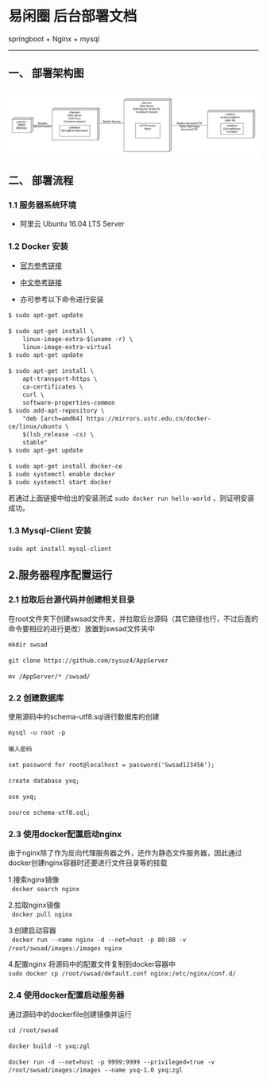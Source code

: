 # 易闲圈 后台部署文档
springboot + Nginx + mysql

---

## 一、 部署架构图
![deploy](https://github.com/ArtemisZGL/sysuz4.github.io/blob/master/img/backend.png?raw=true)
---

## 二、 部署流程

### 1.1 服务器系统环境
- 阿里云 Ubuntu 16.04 LTS Server
  
### 1.2 Docker 安装
- [官方参考链接](https://docs.docker.com/install/linux/docker-ce/ubuntu/#prerequisites)

- [中文参考链接](https://yeasy.gitbooks.io/docker_practice/content/install/ubuntu.html)

- 亦可参考以下命令进行安装
```
$ sudo apt-get update

$ sudo apt-get install \
    linux-image-extra-$(uname -r) \
    linux-image-extra-virtual
$ sudo apt-get update

$ sudo apt-get install \
    apt-transport-https \
    ca-certificates \
    curl \
    software-properties-common
$ sudo add-apt-repository \
    "deb [arch=amd64] https://mirrors.ustc.edu.cn/docker-ce/linux/ubuntu \
    $(lsb_release -cs) \
    stable"
$ sudo apt-get update

$ sudo apt-get install docker-ce
$ sudo systemctl enable docker
$ sudo systemctl start docker

```

若通过上面链接中给出的安装测试 `sudo docker run hello-world` ，则证明安装成功。

### 1.3 Mysql-Client 安装
`sudo apt install mysql-client`

## 2.服务器程序配置运行

### 2.1 拉取后台源代码并创建相关目录

在root文件夹下创建swsad文件夹，并拉取后台源码（其它路径也行，不过后面的命令要相应的进行更改）放置到swsad文件夹中
```
mkdir swsad  

git clone https://github.com/sysuz4/AppServer

mv /AppServer/* /swsad/
```

### 2.2 创建数据库
使用源码中的schema-utf8.sql进行数据库的创建

```
mysql -u root -p

输入密码

set password for root@localhost = password('Swsad123456'); 

create database yxq;

use yxq;

source schema-utf8.sql;
```

### 2.3 使用docker配置启动nginx
由于nginx除了作为反向代理服务器之外，还作为静态文件服务器，因此通过docker创建nginx容器时还要进行文件目录等的挂载


1.搜索nginx镜像  
` docker search nginx`

2.拉取nginx镜像  
` docker pull nginx`

3.创建启动容器  
` docker run --name nginx -d --net=host -p 80:80 -v /root/swsad/images:/images nginx`

4.配置nginx
将源码中的配置文件复制到docker容器中  
` sudo docker cp /root/swsad/default.conf nginx:/etc/nginx/conf.d/ `

### 2.4 使用docker配置启动服务器
通过源码中的dockerfile创建镜像并运行

```
cd /root/swsad

docker build -t yxq:zgl

docker run -d --net=host -p 9999:9999 --privileged=true -v /root/swsad/images:/images --name yxq-1.0 yxq:zgl

```
